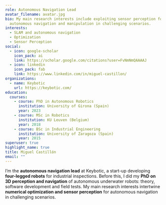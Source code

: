 ```yaml
---
role: Autonomous Navigation Lead
avatar_filename: avatar.jpg
bio: My main research interests include exploiting sensor perception for
  autonomous navigation and manipulation in challenging scenarios.
interests:
  - SLAM and autonomous navigation
  - Optimization
  - Sensor Perception
social:
  - icon: google-scholar
    icon_pack: ai
    link: https://scholar.google.com/citations?user=FvNmNmQAAAAJ
  - icon: linkedin
    icon_pack: fab
    link: https://www.linkedin.com/in/miguel-castillon/
organizations:
  - name: Keybotic
    url: https://keybotic.com/
education:
  courses:
    - course: PhD in Autonomous Robotics
      institution: University of Girona (Spain)
      year: 2023
    - course: MSc in Robotics
      institution: KU Leuven (Belgium)
      year: 2018
    - course: BSc in Industrial Engineering
      institution: University of Zaragoza (Spain)
      year: 2015
superuser: true
highlight_name: true
title: Miguel Castillón
email: ""
---
```

I’m the **autonomous navigation lead** at Keybotic, a start-up developing **four-legged robots** for industrial inspections. Before this, I did my **PhD on 3D perception and navigation** of autonomous underwater robots: theory, software development and field tests. My main research interests intertwine
**numerical optimization and sensor perception** for autonomous navigation in challenging scenarios.